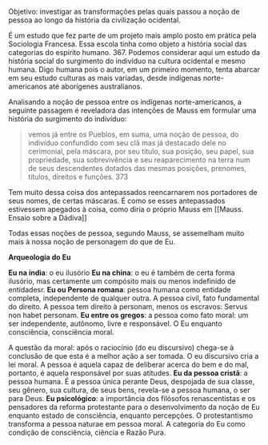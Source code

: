 Objetivo: investigar as transformações pelas quais passou a noção de pessoa ao longo da história da civilização ocidental. 

É um estudo que fez parte de um projeto mais amplo posto em prática pela Sociologia Francesa. Essa escola tinha como objeto a história social das categorias do espírito humano. 367. Podemos considerar aqui um estudo da história social do surgimento do indivíduo na cultura ocidental e mesmo humana. Digo humana pois o autor, em um primeiro momento, tenta abarcar em seu estudo culturas as mais variadas, desde indígenas norte-americanos até aborígenes australianos. 

Analisando a noção de pessoa entre os indígenas norte-americanos, a seguinte passagem é reveladora das intenções de Mauss em formular uma história do surgimento do indivíduo: 

> vemos já entre os Pueblos, em suma, uma noção de pessoa, do indivíduo confundido com seu clã mas já destacado dele no cerimonial, pela máscara, por seu título, sua posição, seu papel, sua propriedade, sua sobrevivência e seu reaparecimento na terra num de seus descendentes dotados das mesmas posições, prenomes, títulos, direitos e funções. 373

Tem muito dessa coisa dos antepassados reencarnarem nos portadores de seus nomes, de certas máscaras. É como se esses antepassados estivessem apegados à coisa, como diria o próprio Mauss em [[Mauss. Ensaio sobre a Dádiva]]

Todas essas noções de pessoa, segundo Mauss, se assemelham muito mais à nossa noção de personagem do que de Eu.

**Arqueologia do Eu**

**Eu na índia**: o eu ilusório
**Eu na china**: o eu é também de certa forma ilusório, mas certamente um compósito mais ou menos indefinido de entidadesr.
**Eu ou Persona romana**: pessoa humana como entidade completa, independente de qualquer outra. A pessoa civil, fato fundamental do direito. A pessoa tem direito à personam, menos os escravos: Servus non habet personam. 
**Eu entre os gregos**: a pessoa como fato moral: um ser independente, autônomo, livre e responsável. O Eu enquanto consciência, consciência moral. 

A questão da moral: após o raciocínio (do eu discursivo) chega-se à conclusão de que esta é a melhor ação a ser tomada. O eu discursivo cria a lei moral. A pessoa é aquela capaz de deliberar acerca do bem e do mal, portanto, é aquela responsável por suas atitudes. 
**Eu da pessoa cristã**: a pessoa humana.  É a pessoa única perante Deus, despojada de sua classe, seu gênero, sua cultura, de seus bens, revela-se a pessoa humana, o ser para Deus. 
**Eu psicológico**: a importância dos filósofos renascentistas e os pensadores da reforma protestante para o desenvolvimento da noção de Eu enquanto estado de consciência, enquanto percepções. O protestantismo transforma a pessoa naturae em pessoa moral. A categoria do Eu como condição de consciência, ciência e Razão Pura. 